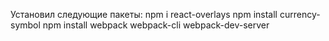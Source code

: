 Установил следующие пакеты:
npm i react-overlays
npm install currency-symbol
npm install webpack webpack-cli webpack-dev-server